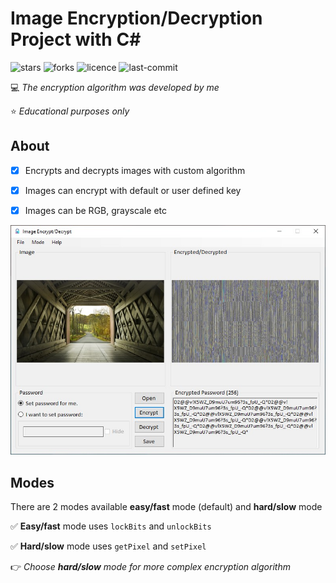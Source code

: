 # Image Encryption/Decryption Project with C#

![stars](https://img.shields.io/github/stars/myoluk/computer-graphics)
![forks](https://img.shields.io/github/forks/myoluk/computer-graphics)
![licence](https://img.shields.io/github/license/myoluk/computer-graphics)
![last-commit](https://img.shields.io/github/last-commit/myoluk/computer-graphics)

💻 _The encryption algorithm was developed by me_

⭐ _Educational purposes only_

## About

- [x] Encrypts and decrypts images with custom algorithm

- [x] Images can encrypt with default or user defined key

- [x] Images can be RGB, grayscale etc

![Image Encrypt/Decrypt](images/sample.jpg)

## Modes
There are 2 modes available **easy/fast** mode (default) and **hard/slow** mode

:white_check_mark: **Easy/fast** mode uses `lockBits` and `unlockBits`

:white_check_mark: **Hard/slow** mode uses `getPixel` and `setPixel`

👉 _Choose **hard/slow** mode for more complex encryption algorithm_
